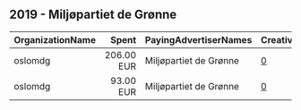 ## 2019 - Miljøpartiet de Grønne 
|OrganizationName|Spent|PayingAdvertiserNames|CreativeUrls|Impressions|Genders|AgeBrackets|CountryCodes|BillingAddresses|CandidateBallotInformation|
|:---|---:|:---|:---|---:|:---|:---|:---|:---|:---|
|oslomdg|206.00 EUR|Miljøpartiet de Grønne|[0](https://www.snap.com/political-ads/asset/dea8b8a7ad7c19840625f4eadd1396e6f3632ab34296e7753ed139b1e845111f?mediaType=mp4)|79,127||18-25|norway|NO||
|oslomdg|93.00 EUR|Miljøpartiet de Grønne|[0](https://www.snap.com/political-ads/asset/c77089c2ee0d5dd5dca843036b371eea1f1e417c6d294f74d20699d99272df78?mediaType=mp4)|39,305||18-25|norway|NO||
